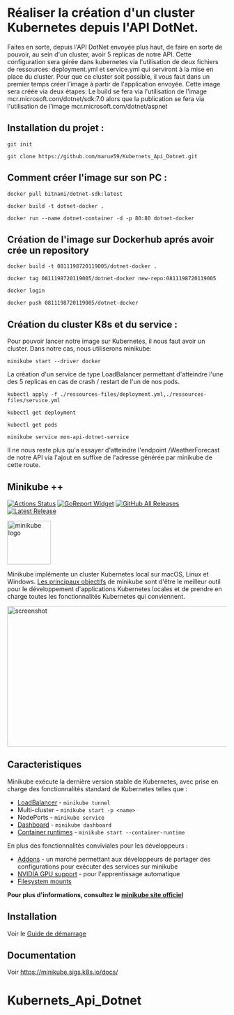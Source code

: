 # Réaliser la création d'un cluster Kubernetes depuis l'API DotNet.

Faites en sorte, depuis l'API DotNet envoyée plus haut, de faire en sorte de pouvoir, au sein d'un cluster, avoir 5 replicas de notre API. Cette configuration sera gérée dans kubernetes via l'utilisation de deux fichiers de ressources: deployment.yml et service.yml qui serviront à la mise en place du cluster.
Pour que ce cluster soit possible, il vous faut dans un premier temps créer l'image à partir de l'application envoyée. Cette image sera créée via deux étapes:
Le build se fera via l'utilisation de l'image mcr.microsoft.com/dotnet/sdk:7.0 alors que la publication se fera via l'utilisation de l'image mcr.microsoft.com/dotnet/aspnet


## Installation du projet : 

```
git init
```
```
git clone https://github.com/marue59/Kubernets_Api_Dotnet.git
```

## Comment créer l'image sur son PC :

```
docker pull bitnami/dotnet-sdk:latest
```
```
docker build -t dotnet-docker .
```
```
docker run --name dotnet-container -d -p 80:80 dotnet-docker
```

## Création de l'image sur Dockerhub aprés avoir crée un repository

```
docker build -t 0811198720119005/dotnet-docker .
```
```
docker tag 0811198720119005/dotnet-docker new-repo:0811198720119005
```
```
docker login
```
```
docker push 0811198720119005/dotnet-docker
```

## Création du cluster K8s et du service : 
Pour pouvoir lancer notre image sur Kubernetes, il nous faut avoir un cluster. Dans notre cas, nous utiliserons minikube:

```  
minikube start --driver docker
```
La création d'un service de type LoadBalancer permettant d'atteindre l'une des 5 replicas en cas de crash / restart de l'un de nos pods.

```  
kubectl apply -f ./ressources-files/deployment.yml,./ressources-files/service.yml
```

```  
kubectl get deployment
```

``` 
kubectl get pods 
```

```
minikube service mon-api-dotnet-service 
```

Il ne nous reste plus qu'a essayer d'atteindre l'endpoint /WeatherForecast de notre API via l'ajout en suffixe de l'adresse générée par minikube de cette route.

## Minikube ++ 

[![Actions Status](https://github.com/kubernetes/minikube/workflows/build/badge.svg)](https://github.com/kubernetes/minikube/actions)
[![GoReport Widget]][GoReport Status]
[![GitHub All Releases](https://img.shields.io/github/downloads/kubernetes/minikube/total.svg)](https://github.com/kubernetes/minikube/releases/latest)
[![Latest Release](https://img.shields.io/github/v/release/kubernetes/minikube?include_prereleases)](https://github.com/kubernetes/minikube/releases/latest)
 

[GoReport Status]: https://goreportcard.com/report/github.com/kubernetes/minikube
[GoReport Widget]: https://goreportcard.com/badge/github.com/kubernetes/minikube

<img src="https://github.com/kubernetes/minikube/raw/master/images/logo/logo.png" width="100" alt="minikube logo">

Minikube implémente un cluster Kubernetes local sur macOS, Linux et Windows. [Les principaux objectifs](https://minikube.sigs.k8s.io/docs/concepts/principles/) de minikube sont d'être le meilleur outil pour le développement d'applications Kubernetes locales et de prendre en charge toutes les fonctionnalités Kubernetes qui conviennent.

<img src="https://raw.githubusercontent.com/kubernetes/minikube/master/site/static/images/screenshot.png" width="575" height="322" alt="screenshot">

## Caracteristiques

Minikube exécute la dernière version stable de Kubernetes, avec prise en charge des fonctionnalités standard de Kubernetes telles que :


* [LoadBalancer](https://minikube.sigs.k8s.io/docs/handbook/accessing/#loadbalancer-access) - `minikube tunnel`
* Multi-cluster -  `minikube start -p <name>`
* NodePorts -  `minikube service`
* [Dashboard](https://minikube.sigs.k8s.io/docs/handbook/dashboard/) - `minikube dashboard`
* [Container runtimes](https://minikube.sigs.k8s.io/docs/handbook/config/#runtime-configuration) - `minikube start --container-runtime`


En plus des fonctionnalités conviviales pour les développeurs :

* [Addons](https://minikube.sigs.k8s.io/docs/handbook/deploying/#addons) - un marché permettant aux développeurs de partager des configurations pour exécuter des services sur minikube
* [NVIDIA GPU support](https://minikube.sigs.k8s.io/docs/tutorials/nvidia_gpu/) - pour l'apprentissage automatique
* [Filesystem mounts](https://minikube.sigs.k8s.io/docs/handbook/mount/)

**Pour plus d'informations, consultez le [minikube site officiel](https://minikube.sigs.k8s.io)**

## Installation

Voir le [Guide de démarrage](https://minikube.sigs.k8s.io/docs/start/)

## Documentation

Voir https://minikube.sigs.k8s.io/docs/

# Kubernets_Api_Dotnet
